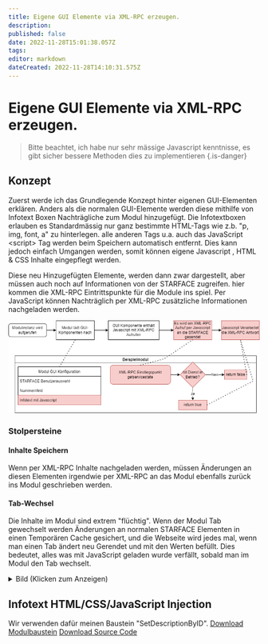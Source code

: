 ```yaml
---
title: Eigene GUI Elemente via XML-RPC erzeugen.
description: 
published: false
date: 2022-11-28T15:01:38.057Z
tags: 
editor: markdown
dateCreated: 2022-11-28T14:10:31.575Z
---
```


# Eigene GUI Elemente via XML-RPC erzeugen.

> Bitte beachtet, ich habe nur sehr mässige Javascript kenntnisse, es gibt sicher bessere Methoden dies zu implementieren
{.is-danger}


## Konzept
Zuerst werde ich das Grundlegende Konzept hinter eigenen GUI-Elementen erklären.
Anders als die normalen GUI-Elemente werden diese mithilfe von Infotext Boxen Nachträgliche zum Modul hinzugefügt.
Die Infotextboxen erlauben es Standardmässig nur ganz bestimmte HTML-Tags wie z.b. "p, img, font, a" zu hinterlegen. alle anderen Tags u.a. auch das JavaScript \<script\> Tag werden beim Speichern automatisch entfernt.
Dies kann jedoch einfach Umgangen werden, somit können eigene Javascript , HTML & CSS Inhalte eingepflegt werden.

Diese neu Hinzugefügten Elemente, werden dann zwar dargestellt, aber müssen auch noch auf Informationen von der STARFACE zugreifen. hier kommen die XML-RPC Eintrittspunkte für die Module ins spiel.
Per JavaScript können Nachträglich per XML-RPC zusätzliche Informationen nachgeladen werden.
  
![Custom_UI_Elements.drawio.png](/uploads/dev_tutorial/Custom_UI_Elements.drawio.png)

### Stolpersteine

#### Inhalte Speichern
Wenn per XML-RPC Inhalte nachgeladen werden, müssen Änderungen an diesen Elementen irgendwie per XML-RPC an das Modul ebenfalls zurück ins  Modul geschrieben werden.

#### Tab-Wechsel
Die Inhalte im Modul sind extrem "flüchtig". Wenn der Modul Tab gewechselt werden Änderungen an normalen STARFACE Elementen in einen Temporären Cache gesichert, und die Webseite wird jedes mal, wenn man einen Tab ändert neu Gerendet und mit den Werten befüllt. Dies bedeutet, alles was mit JavaScript geladen wurde verfällt, sobald man im Modul den Tab wechselt.


<details>
  <summary>Bild (Klicken zum Anzeigen)</summary>
  
![tab_switching.gif](/uploads/dev_tutorial/tab_switching.gif)
  
</details>  

## Infotext HTML/CSS/JavaScript Injection
Wir verwenden dafür meinen Baustein "SetDescriptionByID".
[Download Modulbaustein](https://github.com/Fabian95qw/SF-Modulefunctions/raw/master/bin/modulefunction/setdescriptionbyid/SetDescriptionbyID.class)
[Download Source Code](https://github.com/Fabian95qw/SF-Modulefunctions/blob/master/src/modulefunction/setdescriptionbyid/SetDescriptionbyID.java)

